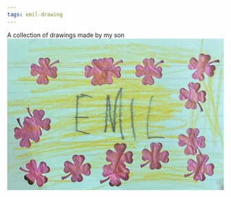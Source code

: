 ```yaml
---
tags: emil-drawing
---
```


A collection of drawings made by my son <img src="/img/emil-drawing/IMG_1232.jpg" alt="A name plate for Emil">
